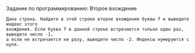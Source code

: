 Задание по программированию: Второе вхождение

	Дана строка. Найдите в этой строке второе вхождение буквы f и выведите индекс этого 
	вхождения. Если буква f в данной строке встречается только один раз, выведите число -1, 
	а если не встречается ни разу, выведите число -2. Индексы нумеруются с нуля.